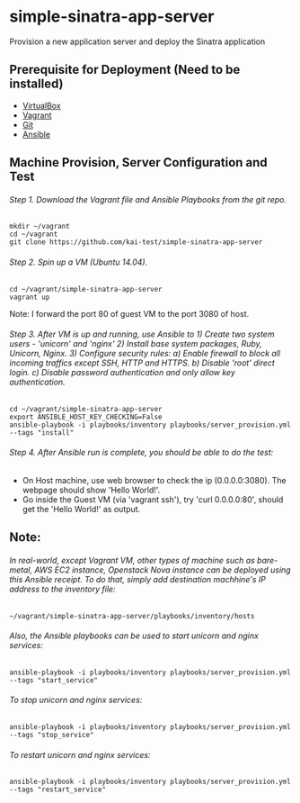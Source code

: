 # simple-sinatra-app-server
Provision a new application server and deploy the Sinatra application

## Prerequisite for Deployment (Need to be installed)
* [VirtualBox](https://www.virtualbox.org/)
* [Vagrant](https://www.vagrantup.com/)
* [Git](https://git-scm.com/book/en/v2/Getting-Started-Installing-Git)
* [Ansible](http://http://docs.ansible.com/ansible/intro_installation.html)

## Machine Provision, Server Configuration and Test 
######  Step 1. Download the Vagrant file and Ansible Playbooks from the git repo.

    mkdir ~/vagrant
    cd ~/vagrant
    git clone https://github.com/kai-test/simple-sinatra-app-server



######  Step 2. Spin up a VM (Ubuntu 14.04). 

    cd ~/vagrant/simple-sinatra-app-server
    vagrant up

Note: I forward the port 80 of guest VM to the port 3080 of host.


######  Step 3. After VM is up and running, use Ansible to 1) Create two system users - 'unicorn' and 'nginx'  2) Install base system packages, Ruby, Unicorn, Nginx. 3) Configure security rules: a) Enable firewall to block all incoming traffics except SSH, HTTP and HTTPS. b) Disable 'root' direct login. c) Disable password authentication and only allow key authentication.

    cd ~/vagrant/simple-sinatra-app-server
    export ANSIBLE_HOST_KEY_CHECKING=False
    ansible-playbook -i playbooks/inventory playbooks/server_provision.yml --tags "install"


######  Step 4. After Ansible run is complete, you should be able to do the test:   
* On Host machine, use web browser to check the ip (0.0.0.0:3080). The webpage should show 'Hello World!'.
* Go inside the Guest VM (via 'vagrant ssh'), try 'curl 0.0.0.0:80', should  get the 'Hello World!' as output.


## Note:
###### In real-world, except Vagrant VM, other types of machine such as bare-metal, AWS EC2 instance, Openstack Nova instance can be deployed using this Ansible receipt. To do that, simply add destination machhine's IP address to the inventory file: 


    ~/vagrant/simple-sinatra-app-server/playbooks/inventory/hosts


###### Also, the Ansible playbooks can be used to start unicorn and nginx services:


    ansible-playbook -i playbooks/inventory playbooks/server_provision.yml --tags "start_service"


###### To stop unicorn and nginx services:


    ansible-playbook -i playbooks/inventory playbooks/server_provision.yml --tags "stop_service"


###### To restart unicorn and nginx services:


    ansible-playbook -i playbooks/inventory playbooks/server_provision.yml --tags "restart_service"

